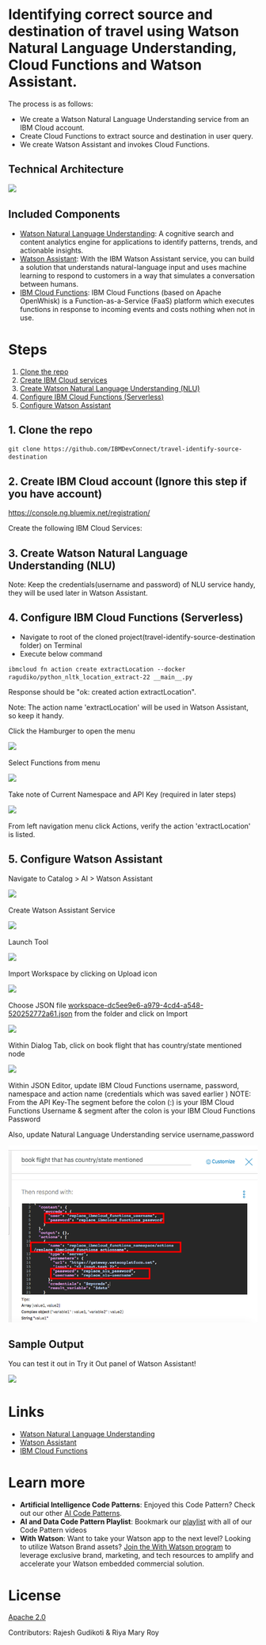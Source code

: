 # Identifying correct source and destination of travel using Watson Natural Language Understanding, Cloud Functions and Watson Assistant.

The process is as follows:

* We create a Watson Natural Language Understanding service from an IBM Cloud account.
* Create Cloud Functions to extract source and destination in user query.
* We create Watson Assistant and invokes Cloud Functions.

## Technical Architecture

![](images/architecture.png)

## Included Components
* [Watson Natural Language Understanding](https://console.bluemix.net/catalog/services/natural-language-understanding): A cognitive search and content analytics engine for applications to identify patterns, trends, and actionable insights.
* [Watson Assistant](https://console.bluemix.net/catalog/services/watson-assistant-formerly-conversation): With the IBM Watson Assistant service, you can build a solution that understands natural-language input and uses machine learning to respond to customers in a way that simulates a conversation between humans.
* [IBM Cloud Functions](https://console.bluemix.net/openwhisk): IBM Cloud Functions (based on Apache OpenWhisk) is a Function-as-a-Service (FaaS) platform which executes functions in response to incoming events and costs nothing when not in use.

# Steps

1. [Clone the repo](#1-clone-the-repo)
2. [Create IBM Cloud services](#2-create-ibm-cloud-services)
3. [Create Watson Natural Language Understanding (NLU)](#3-create-watson-natural-language-understanding-nlu)
4. [Configure IBM Cloud Functions (Serverless)](#4-configure-ibm-cloud-functions-serverless)
5. [Configure Watson Assistant](#5-configure-watson-assistant)

## 1. Clone the repo

```
git clone https://github.com/IBMDevConnect/travel-identify-source-destination
```

## 2. Create IBM Cloud account (Ignore this step if you have account)

https://console.ng.bluemix.net/registration/

Create the following IBM Cloud Services:

## 3. Create Watson Natural Language Understanding (NLU)

Note: Keep the credentials(username and password) of NLU service handy, they will be used later in Watson Assistant.

## 4. Configure IBM Cloud Functions (Serverless)
* Navigate to root of the cloned project(travel-identify-source-destination folder) on Terminal
* Execute below command

```
ibmcloud fn action create extractLocation --docker ragudiko/python_nltk_location_extract-22 __main__.py
```

Response should be "ok: created action extractLocation".

Note: The action name 'extractLocation' will be used in Watson Assistant, so keep it handy.

Click the Hamburger to open the menu

![](images/1-screenshot.png)


Select Functions from menu

![](images/2-screenshot.png)


Take note of Current Namespace and API Key (required in later steps)

![](images/3-screenshot.png)

From left navigation menu click Actions, verify the action 'extractLocation' is listed.


## 5. Configure Watson Assistant

Navigate to Catalog > AI > Watson Assistant

![](images/8-screenshot.png)


Create Watson Assistant Service

![](images/9-screenshot.png)


Launch Tool

![](images/10-screenshot.png)


Import Workspace by clicking on Upload icon

![](images/11-screenshot.png)


Choose JSON file [workspace-dc5ee9e6-a979-4cd4-a548-520252772a61.json](https://github.com/IBMDevConnect/travel-identify-source-destination/tree/master/watson-assistant-workspace) from the folder and click on Import

![](images/12-screenshot.png)


Within Dialog Tab, click on book flight that has country/state mentioned node

![](images/13-screenshot.png)


Within JSON Editor, update IBM Cloud Functions username, password, namespace and action name (credentials which was saved earlier )
NOTE: From the API Key-The segment before the colon (:) is your IBM Cloud Functions Username & segment after the colon is your IBM Cloud Functions Password

Also, update Natural Language Understanding service username,password

![](images/14-screenshot.png)


## Sample Output

You can test it out in Try it Out panel of Watson Assistant!

![](images/sample-output.png)

# Links
* [Watson Natural Language Understanding](https://www.ibm.com/watson/services/natural-language-understading/)
* [Watson Assistant](https://www.ibm.com/watson/services/conversation/)
* [IBM Cloud Functions](https://www.ibm.com/cloud/functions)

# Learn more

* **Artificial Intelligence Code Patterns**: Enjoyed this Code Pattern? Check out our other [AI Code Patterns](https://developer.ibm.com/code/technologies/artificial-intelligence/).
* **AI and Data Code Pattern Playlist**: Bookmark our [playlist](https://www.youtube.com/playlist?list=PLzUbsvIyrNfknNewObx5N7uGZ5FKH0Fde) with all of our Code Pattern videos
* **With Watson**: Want to take your Watson app to the next level? Looking to utilize Watson Brand assets? [Join the With Watson program](https://www.ibm.com/watson/with-watson/) to leverage exclusive brand, marketing, and tech resources to amplify and accelerate your Watson embedded commercial solution.

# License

[Apache 2.0](LICENSE)

Contributors: Rajesh Gudikoti & Riya Mary Roy
